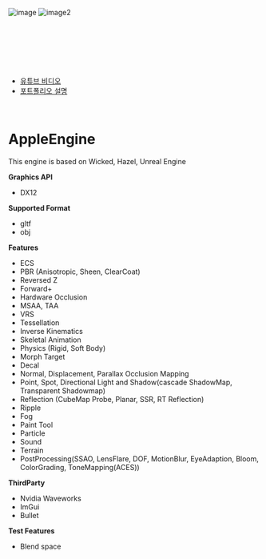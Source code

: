 ![image](https://user-images.githubusercontent.com/67462119/149637632-53672d4f-d56a-4be2-8f03-926a2a832d7f.png)
![image2](https://user-images.githubusercontent.com/67462119/149637752-5ca3322f-6ea2-45d7-acd9-e301be933a7b.png)



<br>
<br>

# 
<br>

- <a href="https://www.youtube.com/channel/UCXFu2PFC0sFkW04UkozFj4Q/videos">유튜브 비디오</a>
- [포트폴리오 설명](portfolio.md)

<br>

# AppleEngine
This engine is based on Wicked, Hazel, Unreal Engine

**Graphics API**

  * DX12
  

**Supported Format**
  * gltf
  * obj


**Features**

  * ECS
  * PBR (Anisotropic, Sheen, ClearCoat)
  * Reversed Z
  * Forward+ 
  * Hardware Occlusion
  * MSAA, TAA
  * VRS
  * Tessellation
  * Inverse Kinematics
  * Skeletal Animation
  * Physics (Rigid, Soft Body)
  * Morph Target
  * Decal
  * Normal, Displacement, Parallax Occlusion Mapping
  * Point, Spot, Directional Light and Shadow(cascade ShadowMap, Transparent Shadowmap)
  * Reflection (CubeMap Probe, Planar, SSR, RT Reflection)
  * Ripple
  * Fog
  * Paint Tool
  * Particle
  * Sound
  * Terrain
  * PostProcessing(SSAO, LensFlare, DOF, MotionBlur, EyeAdaption, Bloom, ColorGrading, ToneMapping(ACES))
 
 
  **ThirdParty**
  * Nvidia Waveworks
  * ImGui
  * Bullet


  **Test Features**
  * Blend space



